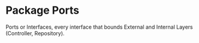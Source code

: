 # Package Ports
Ports or Interfaces, every interface that bounds External and Internal Layers (Controller, Repository).